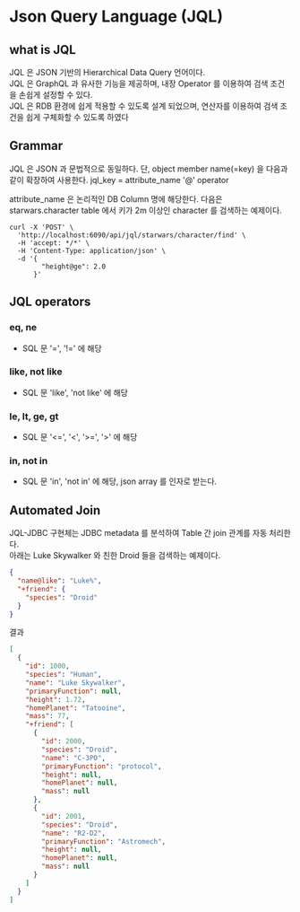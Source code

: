 # Json Query Language (JQL)

## what is JQL
JQL 은 JSON 기반의 Hierarchical Data Query 언어이다. <br>
JQL 은 GraphQL 과 유사한 기능을 제공하며, 내장 Operator 를 이용하여 검색 조건을 손쉽게 설정할 수 있다.<br>
JQL 은 RDB 환경에 쉽게 적용할 수 있도록 설계 되었으며, 연산자를 이용하여 검색 조건을 쉽게 구체화할 수 있도록 하였다<br>


## Grammar
JQL 은 JSON 과 문법적으로 동일하다. 단, object member name(=key) 을 다음과 같이 확장하여 사용한다.
jql_key = attribute_name '@' operator

attribute_name 은 논리적인 DB Column 명에 해당한다.
다음은 starwars.character table 에서 키가 2m 이상인 character 를 검색하는 예제이다.
```
curl -X 'POST' \
  'http://localhost:6090/api/jql/starwars/character/find' \
  -H 'accept: */*' \
  -H 'Content-Type: application/json' \
  -d '{
        "height@ge": 2.0
      }'
```

## JQL operators
### eq, ne
* SQL 문 '=', '!=' 에 해당
### like, not like
* SQL 문 'like', 'not like' 에 해당
### le, lt, ge, gt
* SQL 문 '<=', '<', '>=', '>' 에 해당
### in, not in
* SQL 문 'in', 'not in' 에 해당, json array 를 인자로 받는다. 


## Automated Join
JQL-JDBC 구현체는 JDBC metadata 를 분석하여 Table 간 join 관계를 자동 처리한다.<br>
아래는 Luke Skywalker 와 친한 Droid 들을 검색하는 예제이다.
```json
{
  "name@like": "Luke%",
  "+friend": {
    "species": "Droid"
  }
}
```
결과
```json
[
  {
    "id": 1000,
    "species": "Human",
    "name": "Luke Skywalker",
    "primaryFunction": null,
    "height": 1.72,
    "homePlanet": "Tatooine",
    "mass": 77,
    "+friend": [
      {
        "id": 2000,
        "species": "Droid",
        "name": "C-3PO",
        "primaryFunction": "protocol",
        "height": null,
        "homePlanet": null,
        "mass": null
      },
      {
        "id": 2001,
        "species": "Droid",
        "name": "R2-D2",
        "primaryFunction": "Astromech",
        "height": null,
        "homePlanet": null,
        "mass": null
      }
    ]
  }
]
```

